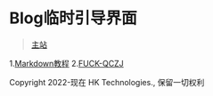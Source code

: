 # Blog临时引导界面
> [主站](https://chn-hk.github.io "Markdown")

1.[Markdown教程](https://chn-hk.github.io/blog/221126)
2.[FUCK-QCZJ](https://chn-hk.github.io/blog/fuck)



Copyright 2022-现在 HK Technologies., 保留一切权利